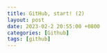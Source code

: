 ```yaml
---
title: GitHub, start! (2) 
layout: post
date: 2023-02-2 20:55:00 +0800
categories: [Github]
tags: [github]
---
```

